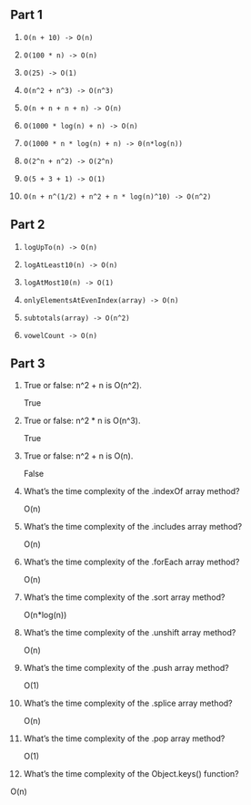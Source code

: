 ## Part 1

1. `O(n + 10) -> O(n)`

2. `O(100 * n) -> O(n)`

3. `O(25) -> O(1)`

4. `O(n^2 + n^3) -> O(n^3)`

5. `O(n + n + n + n) -> O(n)`

6. `O(1000 * log(n) + n) -> O(n)`

7. `O(1000 * n * log(n) + n) -> 0(n*log(n))`

8. `O(2^n + n^2) -> O(2^n)`

9. `O(5 + 3 + 1) -> O(1)`

10. `O(n + n^(1/2) + n^2 + n * log(n)^10) -> O(n^2)`

## Part 2

1. `logUpTo(n) -> O(n)`

2. `logAtLeast10(n) -> O(n)`

3. `logAtMost10(n) -> O(1)`

4. `onlyElementsAtEvenIndex(array) -> O(n)`

5. `subtotals(array) -> O(n^2)`

6. `vowelCount -> O(n)`

## Part 3

1. True or false: n^2 + n is O(n^2).

    True

2. True or false: n^2 * n is O(n^3).

    True

3. True or false: n^2 + n is O(n).

    False

4. What’s the time complexity of the .indexOf array method?

    O(n)

5. What’s the time complexity of the .includes array method?

    O(n)

6. What’s the time complexity of the .forEach array method?

    O(n)

7. What’s the time complexity of the .sort array method?

    O(n*log(n))

8. What’s the time complexity of the .unshift array method?

    O(n)

9. What’s the time complexity of the .push array method?

    O(1)

10. What’s the time complexity of the .splice array method?

    O(n)

11. What’s the time complexity of the .pop array method?

    O(1)

12. What’s the time complexity of the Object.keys() function?

  O(n)
